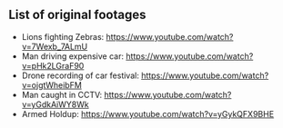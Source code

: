 ## List of original footages
* Lions fighting Zebras: https://www.youtube.com/watch?v=7Wexb_7ALmU
* Man driving expensive car: https://www.youtube.com/watch?v=pHk2LGraF90
* Drone recording of car festival: https://www.youtube.com/watch?v=ojgtWheibFM
* Man caught in CCTV: https://www.youtube.com/watch?v=yGdkAiWY8Wk
* Armed Holdup: https://www.youtube.com/watch?v=yGykQFX9BHE